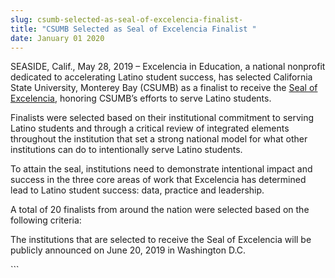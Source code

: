 ```yaml
---
slug: csumb-selected-as-seal-of-excelencia-finalist-
title: "CSUMB Selected as Seal of Excelencia Finalist "
date: January 01 2020
---
```


 
<p>
  SEASIDE, Calif., May 28, 2019 – Excelencia in Education, a national nonprofit
  dedicated to accelerating Latino student success, has selected California
  State University, Monterey Bay (CSUMB) as a finalist to receive the
  <a
    href="https://www.edexcelencia.org/seal-excelencia"
    style="background-color: rgb(255, 255, 255);"
    >Seal of Excelencia</a
  >, honoring CSUMB’s efforts to serve Latino students.
</p>
<p>
  Finalists were selected based on their institutional commitment to serving
  Latino students and through a critical review of integrated elements
  throughout the institution that set a strong national model for what other
  institutions can do to intentionally serve Latino students.
</p>
<p>
  To attain the seal, institutions need to demonstrate intentional impact and
  success in the three core areas of work that Excelencia has determined lead to
  Latino student success: data, practice and leadership.
</p>
<p>
  A total of 20 finalists from around the nation were selected based on the
  following criteria:
</p>
<p>
  The institutions that are selected to receive the Seal of Excelencia will be
  publicly announced on June 20, 2019 in Washington D.C.
</p>
```
